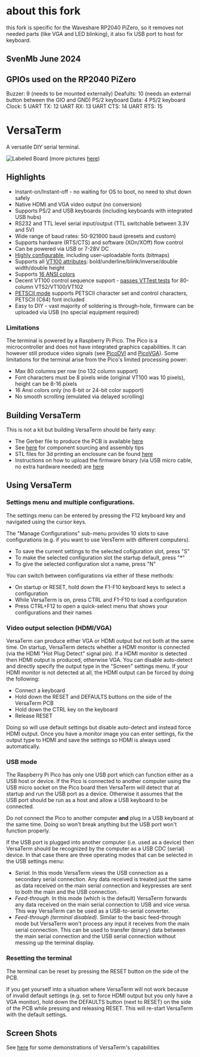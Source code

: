 # about this fork

this fork is specific for the Waveshare RP2040 PiZero, so it removes not needed parts (like VGA and LED blinking), it also fix USB port to host for keyboard.

SvenMb June 2024
---

## GPIOs used on the RP2040 PiZero

Buzzer: 9  (needs to be mounted externally)
Deafults: 10 (needs an external button between the GIO and GND)
PS/2 keyboard Data: 4
PS/2 keyboard Clock: 5
UART TX: 12
UART RX: 13
UART CTS: 14
UART RTS: 15

# VersaTerm
A versatile DIY serial terminal.

![Labeled Board](hardware/pictures/board_labeled.jpg)
(more pictures [here](hardware/pictures/ReadMe.md))

## Highlights

- Instant-on/Instant-off - no waiting for OS to boot, no need to shut down safely
- Native HDMI and VGA video output (no conversion)
- Supports PS/2 and USB keyboards (including keyboards with integrated USB hubs)
- RS232 and TTL level serial input/output (TTL switchable between 3.3V and 5V)
- Wide range of baud rates: 50-921600 baud (presets and custom)
- Supports hardware (RTS/CTS) and software (XOn/XOff) flow control
- Can be powered via USB or 7-28V DC
- [Highly configurable](software/screenshots/settings.md), including user-uploadable fonts (bitmaps)
- Supports all [VT100 attributes](software/screenshots/vt100.md): bold/underline/blink/inverse/double width/double height
- Supports [16 ANSI colors](software/screenshots/vt100.md#ANSI-colors)
- Decent VT100 control sequence support - [passes VTTest tests](software/screenshots/vttest.md) for 80-column VT52/VT100/VT102
- [PETSCII mode](software/screenshots/petscii.md) supports PETSCII character set and control characters, PETSCII (C64) font included
- Easy to DIY - vast majority of soldering is through-hole, firmware can be uploaded via USB (no special equipment required)

### Limitations

The terminal is powered by a Raspberry Pi Pico. The Pico is a microcontroller and does not have integrated graphics
capabilities. It can however still produce video signals (see [PicoDVI](https://github.com/Wren6991/PicoDVI) 
and [PicoVGA](https://github.com/Panda381/PicoVGA)). 
Some limitations for the terminal arise from the Pico's limited processing power:

- Max 80 columns per row (no 132 column support)
- Font characters must be 8 pixels wide (original VT100 was 10 pixels), height can be 8-16 pixels
- 16 Ansi colors only (no 8-bit or 24-bit color support)
- No smooth scrolling (emulated via delayed scrolling)

## Building VersaTerm

This is not a kit but building VersaTerm should be fairly easy:

- The Gerber file to produce the PCB is available [here](https://github.com/dhansel/VersaTerm/raw/main/hardware/PCB/VersaTermGerber.zip)
- See [here](hardware/PCB/ReadMe.md) for component sourcing and assembly tips
- STL files for 3d printing an enclosure can be found [here](hardware/enclosure)
- Instructions on how to upload the firmware binary (via USB micro cable, no extra hardware needed) are [here](software/ReadMe.md)

## Using VersaTerm

### Settings menu and multiple configurations.

The settings menu can be entered by pressing the F12 keyboard key and navigated
using the cursor keys.

The "Manage Configurations" sub-menu provides 10 slots to save configurations
(e.g. if you want to use VersTerm with different computers).
- To save the current settings to the selected cofiguration slot, press "S"
- To make the selected configuration slot the startup default, press "*"
- To give the selected configuration slot a name, press "N"

You can switch between configurations via either of these methods:
- On startup or RESET, hold down the F1-F10 keyboard keys to select a configuration
- While VersaTerm is on, press CTRL and F1-F10 to load a configuration
- Press CTRL+F12 to open a quick-select menu that shows your configurations and their names

### Video output selection (HDMI/VGA)

VersaTerm can produce either VGA or HDMI output but not both at the same time. On startup, VersaTerm detects whether
a HDMI monitor is connected (via the HDMI "Hot Plug Detect" signal pin). If a HDMI monitor is detected then HDMI
output is produced, otherwise VGA. You can disable auto-detect and directly specify the output type in the "Screen"
settings menu. If your HDMI monitor is not detected at all, the HDMI output can be forced by doing the following:

- Connect a keyboard
- Hold down the RESET and DEFAULTS buttons on the side of the VersaTerm PCB
- Hold down the CTRL key on the keyboard
- Release RESET

Doing so will use default settings but disable auto-detect and instead force HDMI output. 
Once you have a monitor image you can enter settings,  fix the output type to HDMI and save 
the settings so HDMI is always used automatically.

### USB mode

The Raspberry Pi Pico has only one USB port which can function either as a USB host or device.
If the Pico is connected to another computer using the USB micro socket on the Pico board then
VersaTerm will detect that at startup and run the USB port as a device. Otherwise it assumes
that the USB port should be run as a host and allow a USB keyboard to be connected.

Do not connect the Pico to another computer **and** plug in a USB keyboard at the same time. 
Doing so won't break anything but the USB port won't function properly.

If the USB port is plugged into another computer (i.e. used as a device) then VersaTerm should
be recognized by the computer as a USB CDC (serial) device. In that case there are three operating
modes that can be selected in the USB settings menu:
- *Serial.* In this mode VersaTerm views the USB connection as a secondary serial connection. Any data received is treated just the same as data received on the main serial connection and keypresses are sent to both the main and the USB connection.
- *Feed-through.* In this mode (which is the default) VersaTerm forwards any data received on the main serial connection to USB and vice versa. This way VersaTerm can be used as a USB-to-serial converter.
- *Feed-through (terminal disabled).* Similar to the basic feed-through mode but VersaTerm won't process any input it receives from the main serial connection. This can be used to transfer (binary) data between the main serial connection and the USB serial connection without messing up the terminal display.

### Resetting the terminal

The terminal can be reset by pressing the RESET button on the side of the PCB. 

If you get yourself into a situation where VersaTerm will not work because of invalid default settings
(e.g. set to force HDMI output but you only have a VGA monitor), hold down the DEFAULTS button
(next to RESET) on the side of the PCB while pressing and releasing RESET. This will re-start
VersaTerm with the default settings.

## Screen Shots

See [here](software/screenshots/ReadMe.md) for some demonstrations of VersaTerm's capabilities
